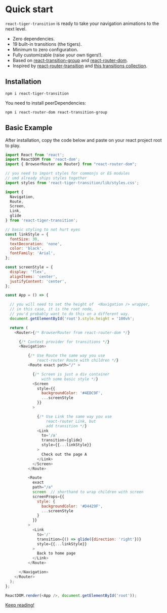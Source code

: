# Quick start

`react-tiger-transition` is ready to take your navigation animations to the next level.

- Zero dependencies.
- 19 built-in transitions (the tigers).
- Minimum to zero configuration.
- Fully customizable (raise your own tigers!).
- Based on [react-transition-group](https://github.com/reactjs/react-transition-group) and [react-router-dom](https://github.com/ReactTraining/react-router).
- Inspired by [react-router-transition](https://github.com/maisano/react-router-transition) and [this transitions collection](https://tympanus.net/codrops/2013/05/07/a-collection-of-page-transitions/).

## Installation

`npm i react-tiger-transition`

You need to install peerDependencies:

`npm i react-router-dom react-transition-group`

## Basic Example

After installation, copy the code below and paste on your react
project root to play.

```javascript
import React from 'react';
import ReactDOM from 'react-dom';
import { BrowserRouter as Router} from "react-router-dom";

// you need to import styles for commonjs or ES modules
// umd already ships styles together
import styles from 'react-tiger-transition/lib/styles.css';

import {
  Navigation,
  Route,
  Screen,
  Link,
  glide
} from 'react-tiger-transition';

// basic styling to not hurt eyes
const linkStyle = {
  fontSize: 30,
  textDecoration: 'none',
  color: 'black',
  fontFamily: 'Arial',
};

const screenStyle = {
  display: 'flex',
  alignItems: 'center',
  justifyContent: 'center',
};

const App = () => {

  // you will need to set the height of  <Navigation /> wrapper,
  // in this case, it is the root node,
  // you'd probably want to do this on a different way.
  document.getElementById('root').style.height = '100vh';

  return (
    <Router>{/* BrowserRouter from react-router-dom */}

      {/* Context provider for transitions */}
      <Navigation>

          {/* Use Route the same way you use
              react-router Route with children */}
          <Route exact path="/" >

            {/* Screen is just a div container
                with some basic style */}
            <Screen
              style={{
                backgroundColor: '#4EDC9F',
                ...screenStyle
              }}
            >

              {/* Use Link the same way you use
                  react-router Link, but
                  add transition */}
              <Link
                to='/a'
                transition={glide}
                style={{...linkStyle}}
              >
                Check out the page A
              </Link>
            </Screen>
          </Route>

          <Route
            exact
            path="/a"
            screen  // shorthand to wrap children with screen
            screenProps={{
              style: {
                backgroundColor: '#D4429F',
                ...screenStyle
              }
            }}
          >
            <Link
              to='/'
              transition={() => glide({direction: 'right'})}
              style={{...linkStyle}}
            >
              Back to home page
            </Link>
          </Route>

      </Navigation>
    </Router>
  );
};

ReactDOM.render(<App />, document.getElementById('root'));

```

[Keep reading!](/docs/navigation)
